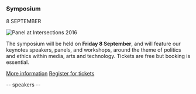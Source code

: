 ### Symposium
<date>8 SEPTEMBER</date>

<img src="/images/speaking.jpg" alt="Panel at Intersections 2016" class="u-full-width">

The symposium will be held on **Friday 8 September**, and will feature our keynotes speakers, panels, and workshops, around the theme of politics and ethics within media, arts and technology. Tickets are free but booking is essential.

<a class="button cta" href="/symposium">More information</a>
<a class="button cta tickets" href="/">Register for tickets</a>

-- speakers --

